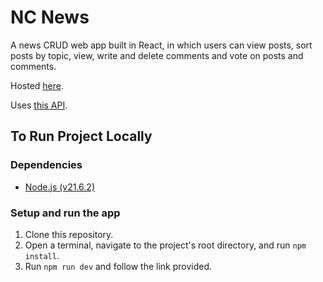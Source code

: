 # NC News

A news CRUD web app built in React, in which users can view posts, sort posts by topic, view, write and delete comments and vote on posts and comments.

Hosted [here](https://marvelous-bublanina-4d7c7e.netlify.app/).

Uses [this API](https://github.com/sausagroll90/nc-news-api).

## To Run Project Locally

### Dependencies

- [Node.js (v21.6.2)](https://docs.npmjs.com/downloading-and-installing-node-js-and-npm)

### Setup and run the app

1. Clone this repository.
2. Open a terminal, navigate to the project's root directory, and run `npm install`.
3. Run `npm run dev` and follow the link provided.
